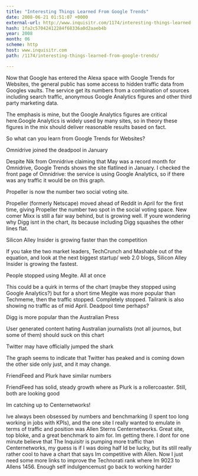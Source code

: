 ```yaml
---
title: "Interesting Things Learned From Google Trends"
date: 2008-06-21 01:51:07 +0000
external-url: http://www.inquisitr.com/1174/interesting-things-learned-from-google-trends/
hash: 1fa2c57042412284f68336a0d2aaeb4b
year: 2008
month: 06
scheme: http
host: www.inquisitr.com
path: /1174/interesting-things-learned-from-google-trends/

---
```


Now that Google has entered the Alexa space with Google Trends for Websites, the general public has some access to hidden traffic data from Googles vaults. The service get its numbers from a combination of sources including search traffic, anonymous Google Analytics figures and other third party marketing data.

The emphasis is mine, but the Google Analytics figures are critical here.Google Analytics is widely used by many sites, so in theory these figures in the mix should deliver reasonable results based on fact.

So what can you learn from Google Trends for Websites?

Omnidrive joined the deadpool in January 

Despite Nik from Omnidrive claiming that May was a record month for Omnidrive, Google Trends shows the site flatlined in January. I checked the front page of Omnidrive: the service is using Google Analytics, so if there was any traffic it would be on this graph.



Propeller is now the number two social voting site.

Propeller (formerly Netscape) moved ahead of Reddit in April for the first time, giving Propeller the number two spot in the social voting space. New comer Mixx is still a fair way behind, but is growing well. If youre wondering why Digg isnt in the chart, its because including Digg squashes the other lines flat. 



Silicon Alley Insider is growing faster than the competition

If you take the two market leaders, TechCrunch and Mashable out of the equation, and look at the next biggest startup/ web 2.0 blogs, Silicon Alley Insider is growing the fastest.



People stopped using Megite. All at once

This could be a quirk in terms of the chart (maybe they stopped using Google Analytics?) but for a short time Megite was more popular than Techmeme, then the traffic stopped. Completely stopped. Tailrank is also showing no traffic as of mid April. Deadpool time perhaps? 



Digg is more popular than the Australian Press

User generated content hating Australian journalists (not all journos, but some of them) should suck on this chart



Twitter may have officially jumped the shark

The graph seems to indicate that Twitter has peaked and is coming down the other side only just, and it may change. 




FriendFeed and Plurk have similar numbers

FriendFeed has solid, steady growth where as Plurk is a rollercoaster. Still, both are looking good



Im catching up to Centernetworks!

Ive always been obsessed by numbers and benchmarking (I spent too long working in jobs with KPIs), and the one site I really wanted to emulate in terms of traffic and position was Allen Sterns Centernetworks. Great site, top bloke, and a great benchmark to aim for.  Im getting there. I dont for one minute believe that The Inquisitr is pumping more traffic than Centernetworks, my guess is if I was doing half Id be lucky, but its still really rather cool to have a chart that says Im competitive with Allen. Now I just need some more links to improve the Technorati rank where Im 9023 to Allens 1456. Enough self indulgencemust go back to working harder
